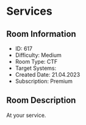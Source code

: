﻿# Services

## Room Information
- ID: 617
- Difficulty: Medium
- Room Type: CTF
- Target Systems: 
- Created Date: 21.04.2023
- Subscription: Premium

## Room Description
At your service.
